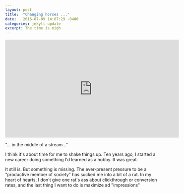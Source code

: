 ```yaml
---
layout: post
title:  "Changing horses ..."
date:   2016-07-09 14:07:29 -0400
categories: jekyll update
excerpt: The time is nigh
---
```


<iframe width="560" height="315" src="https://www.youtube.com/embed/2TnQ-QlxK7g" frameborder="0" allowfullscreen></iframe>

"... in the middle of a stream..."

I think it's about time for me to shake things up. Ten years ago, I started a 
new career doing something I'd learned as a hobby. It was great.

It still is. But something is missing. The ever-present pressure to be a 
"productive member of society" has sucked me into a bit of a rut. In my 
heart of hearts, I don't give one rat's ass about clickthrough or conversion 
rates, and the last thing I want to do is maximize ad "impressions"



